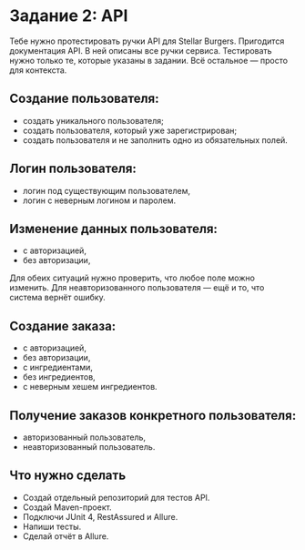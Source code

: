 # Задание 2: API
Тебе нужно протестировать ручки API для Stellar Burgers.
Пригодится документация API. В ней описаны все ручки сервиса. Тестировать нужно только те, которые указаны в задании. Всё остальное — просто для контекста.

## Создание пользователя:
   * создать уникального пользователя;
   * создать пользователя, который уже зарегистрирован;
   * создать пользователя и не заполнить одно из обязательных полей.
## Логин пользователя:
   * логин под существующим пользователем,
   * логин с неверным логином и паролем.

## Изменение данных пользователя:
   * с авторизацией,
   * без авторизации,
   
Для обеих ситуаций нужно проверить, что любое поле можно изменить. Для неавторизованного пользователя — ещё и то, что система вернёт ошибку.

## Создание заказа:
   * с авторизацией,
   * без авторизации,
   * с ингредиентами,
   * без ингредиентов,
   * с неверным хешем ингредиентов.

## Получение заказов конкретного пользователя:
   * авторизованный пользователь,
   * неавторизованный пользователь.
   
## Что нужно сделать
   * Создай отдельный репозиторий для тестов API.
   * Создай Maven-проект.
   * Подключи JUnit 4, RestAssured и Allure.
   * Напиши тесты.
   * Сделай отчёт в Allure.
